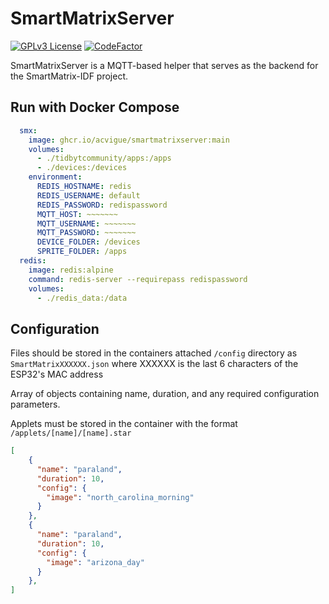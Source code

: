 
# SmartMatrixServer

[![GPLv3 License](https://img.shields.io/badge/License-GPL%20v3-yellow.svg)](https://opensource.org/licenses/)
[![CodeFactor](https://www.codefactor.io/repository/github/acvigue/smartmatrixserver/badge)](https://www.codefactor.io/repository/github/acvigue/smartmatrixserver)

SmartMatrixServer is a MQTT-based helper that serves as the backend for the SmartMatrix-IDF project.

## Run with Docker Compose

```yml
  smx:
    image: ghcr.io/acvigue/smartmatrixserver:main
    volumes:
      - ./tidbytcommunity/apps:/apps
      - ./devices:/devices
    environment:
      REDIS_HOSTNAME: redis
      REDIS_USERNAME: default
      REDIS_PASSWORD: redispassword
      MQTT_HOST: ~~~~~~~
      MQTT_USERNAME: ~~~~~~~
      MQTT_PASSWORD: ~~~~~~~
      DEVICE_FOLDER: /devices
      SPRITE_FOLDER: /apps
  redis:
    image: redis:alpine
    command: redis-server --requirepass redispassword
    volumes: 
      - ./redis_data:/data
```


## Configuration

Files should be stored in the containers attached `/config` directory as `SmartMatrixXXXXXX.json` where XXXXXX is the last 6 characters of the ESP32's MAC address

Array of objects containing name, duration, and any required configuration parameters.

Applets must be stored in the container with the format `/applets/[name]/[name].star`

```json
[
    {
      "name": "paraland",
      "duration": 10,
      "config": {
        "image": "north_carolina_morning"
      }
    },
    {
      "name": "paraland",
      "duration": 10,
      "config": {
        "image": "arizona_day"
      }
    },
]
```
